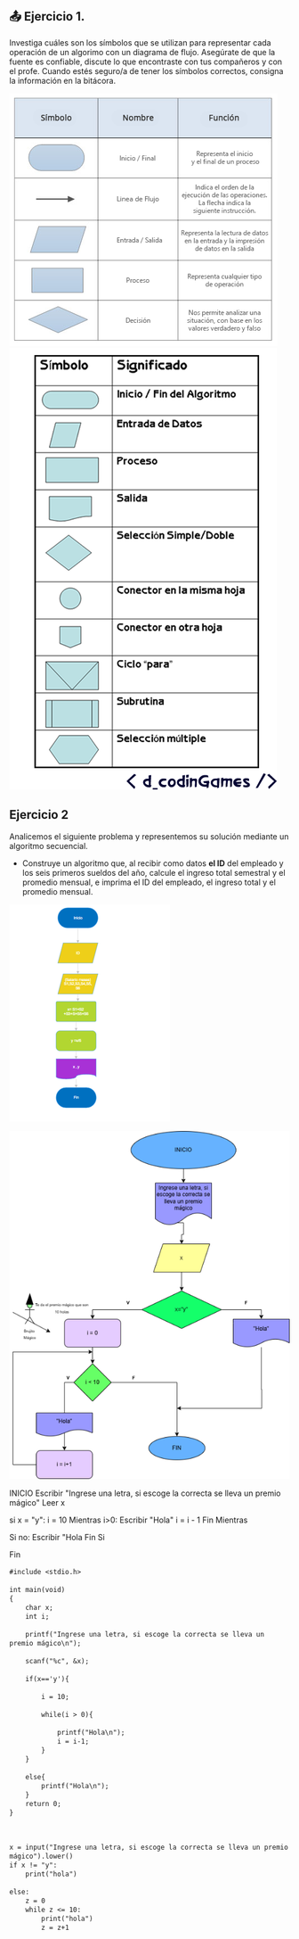                                                                                                                     

## 📤 Ejercicio 1.

Investiga cuáles son los símbolos que se utilizan para representar cada operación de un algorimo con un diagrama de flujo. Asegúrate de que la fuente es confiable, discute lo que encontraste con tus compañeros y con el profe. Cuando estés seguro/a de tener los símbolos correctos, consigna la información en la bitácora.


![diagrama de flujo 1](./images/img1.png)
![diagrama de flujo 2](./images/img2.png)

## Ejercicio 2

Analicemos el siguiente problema y representemos su solución mediante un algoritmo secuencial.

- Construye un algoritmo que, al recibir como datos **el ID** del empleado y los seis primeros sueldos del año, calcule el ingreso total semestral y el promedio mensual, e imprima el ID del empleado, el ingreso total y el promedio mensual.

![diagrama de flujo 3](./images/img3.png)

![diagrama de flujo 4](./images/img4.png)


INICIO
Escribir "Ingrese una letra, si escoge la correcta se lleva un premio mágico"
Leer x

si x =  "y":
    i = 10
    Mientras i>0:
        Escribir "Hola"
        i = i - 1
    Fin Mientras

Si no:
    Escribir "Hola
Fin Si

Fin



```c:
#include <stdio.h>

int main(void)
{
    char x;
    int i;
    
    printf("Ingrese una letra, si escoge la correcta se lleva un premio mágico\n");
    
    scanf("%c", &x);
    
    if(x=='y'){
        
        i = 10;
        
        while(i > 0){
            
            printf("Hola\n");
            i = i-1;
        }
    }
    
    else{
        printf("Hola\n");
    }
    return 0;
}


```

```python:

x = input("Ingrese una letra, si escoge la correcta se lleva un premio mágico").lower()
if x != "y":
    print("hola")

else:
    z = 0
    while z <= 10:
        print("hola")
        z = z+1

```
